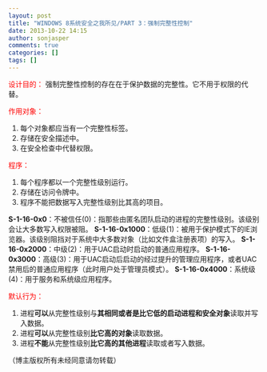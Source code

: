 ```yaml
---
layout: post
title: "WINDOWS 8系统安全之我所见/PART 3：强制完整性控制"
date: 2013-10-22 14:15
author: sonjasper
comments: true
categories: []
tags: []
---
```

<span style="color: #ff0000;">设计目的：</span>
强制完整性控制的存在在于保护数据的完整性。它不用于权限的代替。

<span style="color: #ff0000;">作用对象：</span>
1. 每个对象都应当有一个完整性标签。
2. 存储在安全描述中。
3. 在安全检查中代替权限。

<span style="color: #ff0000;">程序：</span>
1. 每个程序都以一个完整性级别运行。
2. 存储在访问令牌中。
3. 程序不能把数据写入完整性级别比其高的项目。

**S-1-16-0x0**：不被信任(0)：指那些由匿名团队启动的进程的完整性级别。该级别会让大多数写入权限被阻。
**S-1-16-0x1000**：低级(1)：被用于保护模式下的IE浏览器。该级别阻挡对于系统中大多数对象（比如文件盒注册表项）的写入。
**S-1-16-0x2000**：中级(2)：用于UAC启动时启动的普通应用程序。
**S-1-16-0x3000**：高级(3)：用于UAC启动后启动的经过提升的管理应用程序，或者UAC禁用后的普通应用程序（此时用户处于管理员模式）。
**S-1-16-0x4000**：系统级(4)：用于服务和系统级应用程序。

<span style="color: #ff0000;">默认行为：</span>
1. 进程**可以**从完整性级别与**其相同或者是比它低的启动进程和安全对象**读取并写入数据。
2. 进程**可以**从完整性级别**比它高的对象**读取数据。
3. 进程**不能**从完整性级别**比它高的其他进程**读取或者写入数据。

（博主版权所有未经同意请勿转载）

